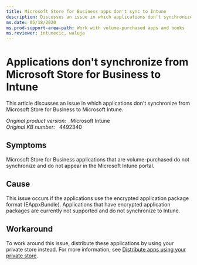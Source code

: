 ```yaml
---
title: Microsoft Store for Business apps don't sync to Intune
description: Discusses an issue in which applications don't synchronize from Microsoft Store for Business to Intune. Provides a workaround.
ms.date: 05/18/2020
ms.prod-support-area-path: Work with volume-purchased apps and books
ms.reviewer: intunecic, waluja
---
```

# Applications don't synchronize from Microsoft Store for Business to Intune

This article discusses an issue in which applications don't synchronize from Microsoft Store for Business to Microsoft Intune.

_Original product version:_ &nbsp; Microsoft Intune  
_Original KB number:_ &nbsp; 4492340

## Symptoms

Microsoft Store for Business applications that are volume-purchased do not synchronize and do not appear in the Microsoft Intune portal.

## Cause

This issue occurs if the applications use the encrypted application package format (EAppxBundle). Applications that have encrypted application packages are currently not supported and do not synchronize to Intune.

## Workaround

To work around this issue, distribute these applications by using your private store instead. For more information, see [Distribute apps using your private store](/microsoft-store/distribute-apps-from-your-private-store).

